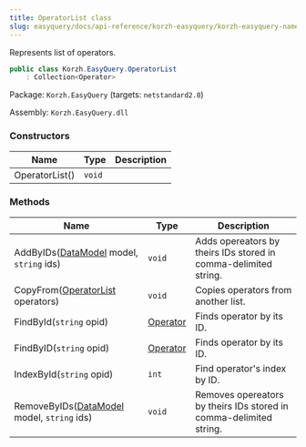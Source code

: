 ```yaml
---
title: OperatorList class
slug: easyquery/docs/api-reference/korzh-easyquery/korzh-easyquery-namespace/operatorlist-class
---
```



Represents list of operators.
```csharp
public class Korzh.EasyQuery.OperatorList
    : Collection<Operator>

```
Package: `Korzh.EasyQuery` (targets: `netstandard2.0`)

Assembly: `Korzh.EasyQuery.dll`

### Constructors

| Name | Type | Description | 
| --- | --- | --- | 
| OperatorList() | `void` |  | 


### Methods

| Name | Type | Description | 
| --- | --- | --- | 
| AddByIDs([DataModel](/api-reference/korzh-easyquery/korzh-easyquery-namespace/datamodel-class) model, `string` ids) | `void` | Adds opereators by theirs IDs stored in comma-delimited string. | 
| CopyFrom([OperatorList](/api-reference/korzh-easyquery/korzh-easyquery-namespace/operatorlist-class) operators) | `void` | Copies operators from another list. | 
| FindById(`string` opid) | [Operator](/api-reference/korzh-easyquery/korzh-easyquery-namespace/operator-class) | Finds operator by its ID. | 
| FindByID(`string` opid) | [Operator](/api-reference/korzh-easyquery/korzh-easyquery-namespace/operator-class) | Finds operator by its ID. | 
| IndexById(`string` opid) | `int` | Find operator's index by ID. | 
| RemoveByIDs([DataModel](/api-reference/korzh-easyquery/korzh-easyquery-namespace/datamodel-class) model, `string` ids) | `void` | Removes opereators by theirs IDs stored in comma-delimited string. |